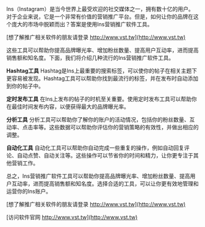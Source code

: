 Ins（Instagram）是当今世界上最受欢迎的社交媒体之一，拥有数十亿的用户。对于企业来说，它是一个非常有价值的营销推广平台。但是，如何让你的品牌在这个庞大的市场中脱颖而出？答案是使用Ins营销推广软件工具。

[想了解推广相关软件的朋友请登录 http://www.vst.tw](http://www.vst.tw)

这些工具可以帮助你提高品牌曝光率、增加粉丝数量、提高用户互动率，进而提高销售额和知名度。下面，我们将介绍几种流行的Ins营销推广软件工具。

**Hashtag工具**
Hashtag是Ins上最重要的搜索标签，可以使你的帖子在相关主题下更容易被发现。Hashtag工具可以帮助你找到最流行的标签，并在发布时自动添加到你的帖子中。

**定时发布工具**
在Ins上发布的帖子的时机至关重要。使用定时发布工具可以帮助你在最佳时间发布内容，以便获得最大的品牌曝光率。

**分析工具**
分析工具可以帮助你了解你的账户的活动情况，包括你的粉丝数量、互动率、点击率等。这些数据可以帮助你评估你的营销策略的有效性，并做出相应的调整。

**自动化工具**
自动化工具可以帮助你自动完成一些重复的操作，例如自动回复评论、自动点赞、自动关注等。这些操作可以节省你的时间和精力，让你更专注于其他营销工作。

总之，Ins营销推广软件工具可以帮助你提高品牌曝光率、增加粉丝数量、提高用户互动率，进而提高销售额和知名度。选择合适的工具，可以让你更有效地管理和运营你的Ins账户。

[想了解推广相关软件的朋友请登录 http://www.vst.tw](http://www.vst.tw)


[访问软件官网 http://www.vst.tw](http://www.vst.tw)

